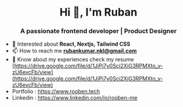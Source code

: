 <h1 align="center">Hi 👋, I'm Ruban</h1>
<h3 align="center">A passionate frontend developer | Product Designer</h3>

- 💬 Interested about **React, Nextjs, Tailwind CSS**
- 📫 How to reach me **rubankumar.nkl@gmail.com**
- 📄 Know about my experiences check my resume [https://drive.google.com/file/d/1JiPi7y0Scj2XiG3RPMXto_v-zU6evcFb/view](https://drive.google.com/file/d/1JiPi7y0Scj2XiG3RPMXto_v-zU6evcFb/view)
- Portfolio : https://www.rooben.tech
- Linkedin : https://www.linkedin.com/in/rooben-me

